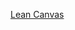 [Lean Canvas](https://docs.google.com/presentation/d/1jRijWwW_jJ0aea4JcwAcbI7aeZ3mLCRL7WlYylwQMuc/edit?usp=sharing)
